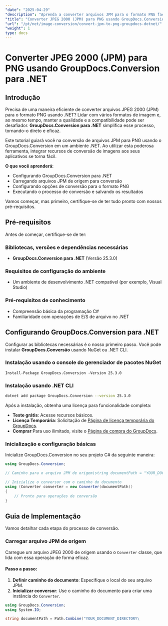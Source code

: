 ```yaml
---
"date": "2025-04-29"
"description": "Aprenda a converter arquivos JPM para o formato PNG facilmente usando o GroupDocs.Conversion para .NET. Siga nosso guia passo a passo e aprimore os recursos de processamento de imagens do seu aplicativo."
"title": "Converter JPEG 2000 (JPM) para PNG usando GroupDocs.Conversion para .NET"
"url": "/pt/net/image-conversion/convert-jpm-to-png-groupdocs-dotnet/"
"weight": 1
type: docs
---
```

# Converter JPEG 2000 (JPM) para PNG usando GroupDocs.Conversion para .NET

## Introdução

Precisa de uma maneira eficiente de converter arquivos JPEG 2000 (JPM) para o formato PNG usando .NET? Lidar com vários formatos de imagem e, ao mesmo tempo, manter a qualidade e a compatibilidade pode ser desafiador. **GroupDocs.Conversion para .NET** simplifica esse processo, tornando-o direto e eficaz.

Este tutorial guiará você na conversão de arquivos JPM para PNG usando o GroupDocs.Conversion em um ambiente .NET. Ao utilizar esta poderosa ferramenta, integrar recursos de conversão de imagens aos seus aplicativos se torna fácil.

**O que você aprenderá:**
- Configurando GroupDocs.Conversion para .NET
- Carregando arquivos JPM de origem para conversão
- Configurando opções de conversão para o formato PNG
- Executando o processo de conversão e salvando os resultados

Vamos começar, mas primeiro, certifique-se de ter tudo pronto com nossos pré-requisitos.

## Pré-requisitos

Antes de começar, certifique-se de ter:

### Bibliotecas, versões e dependências necessárias
- **GroupDocs.Conversion para .NET** (Versão 25.3.0)

### Requisitos de configuração do ambiente
- Um ambiente de desenvolvimento .NET compatível (por exemplo, Visual Studio)

### Pré-requisitos de conhecimento
- Compreensão básica da programação C#
- Familiaridade com operações de E/S de arquivo no .NET

## Configurando GroupDocs.Conversion para .NET

Configurar as bibliotecas necessárias é o nosso primeiro passo. Você pode instalar **GroupDocs.Conversão** usando NuGet ou .NET CLI.

### Instalação usando o console do gerenciador de pacotes NuGet
```shell
Install-Package GroupDocs.Conversion -Version 25.3.0
```

### Instalação usando .NET CLI
```bash
dotnet add package GroupDocs.Conversion --version 25.3.0
```

Após a instalação, obtenha uma licença para funcionalidade completa:
- **Teste grátis**: Acesse recursos básicos.
- **Licença Temporária**: Solicitação de [Página de licença temporária do GroupDocs](https://purchase.groupdocs.com/temporary-license/).
- **Comprar**:Para uso ilimitado, visite o [Página de compra do GroupDocs](https://purchase.groupdocs.com/buy).

### Inicialização e configuração básicas

Inicialize GroupDocs.Conversion no seu projeto C# da seguinte maneira:

```csharp
using GroupDocs.Conversion;

// Caminho para o arquivo JPM de origem\string documentPath = "YOUR_DOCUMENT_DIRECTORY/sample.jpm";

// Inicialize o conversor com o caminho do documento
using (Converter converter = new Converter(documentPath))
{
    // Pronto para operações de conversão
}
```

## Guia de Implementação

Vamos detalhar cada etapa do processo de conversão.

### Carregar arquivo JPM de origem

Carregue um arquivo JPEG 2000 de origem usando o `Converter` classe, que lida com essa operação de forma eficaz.

#### Passo a passo:
1. **Definir caminho do documento**: Especifique o local do seu arquivo JPM.
2. **Inicializar conversor**: Use o caminho do documento para criar uma instância do `Converter`.

```csharp
using GroupDocs.Conversion;
using System.IO;

string documentPath = Path.Combine("YOUR_DOCUMENT_DIRECTORY\